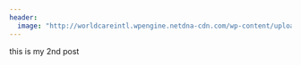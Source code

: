 ```yaml
---
header:
  image: "http://worldcareintl.wpengine.netdna-cdn.com/wp-content/uploads/2015/11/DoctorMan.png"
---
```


this is my 2nd post